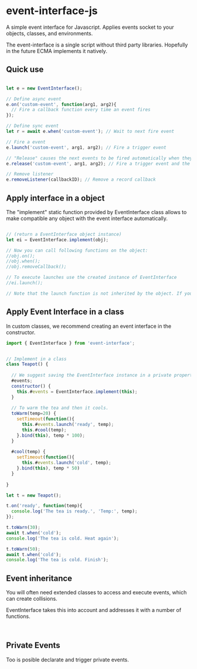 # event-interface-js
A simple event interface for Javascript.  Applies events socket to your objects, classes, and environments.

The event-interface is a single script without third party libraries.
Hopefully in the future ECMA implements it natively.

## Quick use

```Javascript

let e = new EventInterface();

// Define async event
e.on('custom-event', function(arg1, arg2){
  // Fire a callback function every time an event fires
});

// Define sync event
let r = await e.when('custom-event'); // Wait to next fire event

// Fire a event
e.launch('custom-event', arg1, arg2); // Fire a trigger event

// "Release" causes the next events to be fired automatically when they are your listener created. Useful for events that happen only once.
e.release('custom-event', arg1, arg2); // Fire a trigger event and the all nexts

// Remove listener
e.removeListener(callbackID); // Remove a record callback

```

## Apply interface in a object
The "implement" static function provided by EventInterface class allows to make compatible any object with the event interface automatically. 

```Javascript

// (return a EventInterface object instance)
let ei = EventInterface.implement(obj);

// Now you can call following functions on the object:
//obj.on();
//obj.when();
//obj.removeCallback();

// To execute launches use the created instance of EventInterface
//ei.launch();

// Note that the launch function is not inherited by the object. If you want to build a link for the user, you will need to create a reference manually.

```

## Apply Event Interface in a class
In custom classes, we recommend creating an event interface in the constructor.

```Javascript
import { EventInterface } from 'event-interface';


// Implement in a class
class Teapot() {
  
  // We suggest saving the EventInterface instance in a private property
  #events;
  constructor() {
    this.#events = EventInterface.implement(this);
  }
  
  // To warm the tea and then it cools.
  toWarm(temp=20) {
    setTimeout(function(){
      this.#events.launch('ready', temp);
      this.#cool(temp);
    }.bind(this), temp * 100);
  }
  
  #cool(temp) {
    setTimeout(function(){
      this.#events.launch('cold', temp);   
    }.bind(this), temp * 50)
  }
  
}

let t = new Teapot();

t.on('ready', function(temp){
  console.log('The tea is ready.', 'Temp:', temp);
});

t.toWarn(30);
await t.when('cold');
console.log('The tea is cold. Heat again');

t.toWarn(50);
await t.when('cold');
console.log('The tea is cold. Finish');

```

## Event inheritance
You will often need extended classes to access and execute events, which can create collisions.

EventInterface takes this into account and addresses it with a number of functions.

```Javascript
 
```

## Private Events
Too is posible declarate and trigger private events.

```Javascript

```
